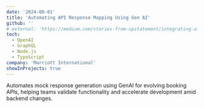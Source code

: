 ```yaml
---
date: '2024-08-01'
title: 'Automating API Response Mapping Using Gen AI'
github: ''
# external: 'https://medium.com/stories-from-upstatement/integrating-algolia-search-with-wordpress-multisite-e2dea3ed449c'
tech:
  - OpenAI
  - GraphQL
  - Node.js
  - TypeScript
company: 'Marriott International'
showInProjects: true
---
```


Automates mock response generation using GenAI for evolving booking APIs, helping teams validate functionality and accelerate development amid backend changes.
